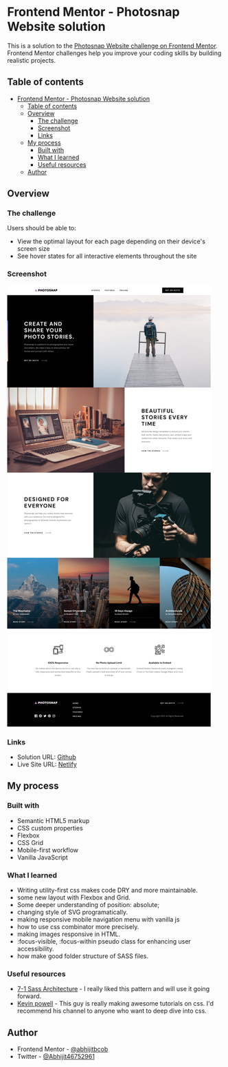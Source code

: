 # Frontend Mentor - Photosnap Website solution

This is a solution to the [Photosnap Website challenge on Frontend Mentor](https://www.frontendmentor.io/challenges/photosnap-multipage-website-nMDSrNmNW). Frontend Mentor challenges help you improve your coding skills by building realistic projects.

## Table of contents

- [Frontend Mentor - Photosnap Website solution](#frontend-mentor---photosnap-website-solution)
  - [Table of contents](#table-of-contents)
  - [Overview](#overview)
    - [The challenge](#the-challenge)
    - [Screenshot](#screenshot)
    - [Links](#links)
  - [My process](#my-process)
    - [Built with](#built-with)
    - [What I learned](#what-i-learned)
    - [Useful resources](#useful-resources)
  - [Author](#author)

## Overview

### The challenge

Users should be able to:

- View the optimal layout for each page depending on their device's screen size
- See hover states for all interactive elements throughout the site

### Screenshot

![](./screenshot.png)

### Links

- Solution URL: [Github](https://github.com/abhijitbcob/photosnap-multi-page-website)
- Live Site URL: [Netlify](https://photosnap-multipage-website.netlify.app/index.html)

## My process

### Built with

- Semantic HTML5 markup
- CSS custom properties
- Flexbox
- CSS Grid
- Mobile-first workflow
- Vanilla JavaScript

### What I learned

- Writing utility-first css makes code DRY and more maintainable.
- some new layout with Flexbox and Grid.
- Some deeper understanding of position: absolute;
- changing style of SVG programatically.
- making responsive mobile navigation menu with vanilla js
- how to use css combinator more precisely.
- making images responsive in HTML.
- :focus-visible, :focus-within pseudo class for enhancing user accessibility.
- how make good folder structure of SASS files.

### Useful resources

- [7-1 Sass Architecture](https://www.example.com) - I really liked this pattern and will use it going forward.
- [Kevin powell](https://www.youtube.com/user/KepowOb) - This guy is really making awesome tutorials on css. I'd recommend his channel to anyone who want to deep dive into css.

## Author

- Frontend Mentor - [@abhijitbcob](https://www.frontendmentor.io/profile/abhijitbcob)
- Twitter - [@Abhijit46752961](https://twitter.com/Abhijit46752961)
